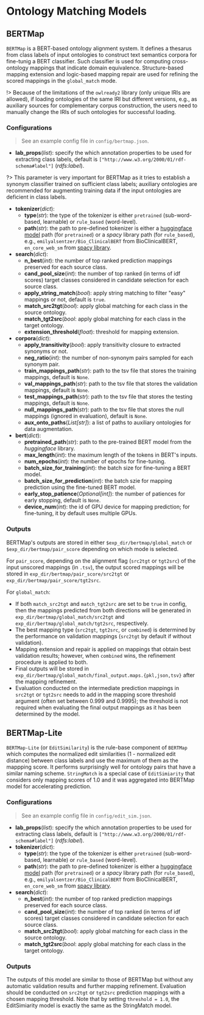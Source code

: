 <!---
Copyright 2021 Yuan He (KRR-Oxford). All rights reserved.

Licensed under the Apache License, Version 2.0 (the "License");
you may not use this file except in compliance with the License.
You may obtain a copy of the License at

    http://www.apache.org/licenses/LICENSE-2.0

Unless required by applicable law or agreed to in writing, software
distributed under the License is distributed on an "AS IS" BASIS,
WITHOUT WARRANTIES OR CONDITIONS OF ANY KIND, either express or implied.
See the License for the specific language governing permissions and
limitations under the License.
-->

# Ontology Matching Models

## BERTMap

`BERTMap` is a BERT-based ontology alignment system. It defines a thesarus from class labels of input ontologies to construct text semantics corpora for fine-tunig a BERT classifier. Such classifier is used for computing cross-ontology mappings that indicate domain equivalence. Structure-based mapping extension and logic-based mapping repair are used for refining the scored mappings in the `global_match` mode.

!> Because of the limitations of the `owlready2` library (only unique IRIs are allowed), if loading ontologies of the same IRI but different versions, e.g., as auxiliary sources for complementary corpus construction, the users need to manually change the IRIs of such ontologies for successful loading.

### Configurations
> See an example config file in `config/bertmap.json`.

- **lab_props**(*list*): specify the which annotation properties to be used for extracting class labels, default is `["http://www.w3.org/2000/01/rdf-schema#label"]` (*rdfs:label*). 

?> This parameter is very important for BERTMap as it tries to establish a synonym classifier trained on sufficient class labels; auxiliary ontologies are recommended for augmenting training data if the input ontologies are deficient in class labels.

- **tokenizer**(*dict*):
  - **type**(*str*): the type of the tokenizer is either `pretrained` (sub-word-based, learnable) or `rule_based` (word-level).
  - **path**(*str*): the path to pre-defined tokenizer is either a [huggingface model](https://huggingface.co/models) path (for `pretrained`) or a *spacy* library path (for `rule_based`), e.g., `emilyalsentzer/Bio_ClinicalBERT` from BioClinicalBERT, `en_core_web_sm` from [spacy library](https://spacy.io/).
- **search**(*dict*):
  - **n_best**(*int*): the number of top ranked prediction mappings preserved for each source class.
  - **cand_pool_size**(*int*): the number of top ranked (in terms of idf scores) target classes considered in candidate selection for each source class.
  - **apply_string_match**(*bool*): apply string matching to filter "easy" mappings or not, default is `true`.
  - **match_src2tgt**(*bool*): apply global matching for each class in the source ontology.
  - **match_tgt2src**(*bool*: apply global matching for each class in the target ontology.
  - **extension_threshold**(*float*): threshold for mapping extension.
- **corpora**(*dict*):
  - **apply_transitivity**(*bool*): apply transitivity closure to extracted synonyms or not.
  - **neg_ratio**(*int*): the number of non-synonym pairs sampled for each synonym pair.
  - **train_mappings_path**(*str*): path to the tsv file that stores the training mappings, default is `None`.
  - **val_mappings_path**(*str*): path to the tsv file that stores the validation mappings, default is `None`.
  - **test_mappings_path**(*str*): path to the tsv file that stores the testing mappings, default is `None`.
  - **null_mappings_path**(*str*): path to the tsv file that stores the null mappings (ignored in evaluation), default is `None`.
  - **aux_onto_paths**(*List[str]*): a list of paths to auxiliary ontologies for data augmentation.
- **bert**(*dict*):
  - **pretrained_path**(*str*): path to the pre-trained BERT model from the *huggingface* library.
  - **max_length**(*int*): the maximum length of the tokens in BERT's inputs.
  - **num_epochs**(*int*): the number of epochs for fine-tuning.
  - **batch_size_for_training**(*int*): the batch size for fine-tuning a BERT model.
  - **batch_size_for_prediction**(*int*): the batch szie for mapping prediction using the fine-tuned BERT model.
  - **early_stop_patience**(*Optional[int]*): the number of patiences for early stopping, default is `None`.
  - **device_num**(*int*): the id of GPU device for mapping prediction; for fine-tuning, it by default uses multiple GPUs.

### Outputs
BERTMap's outputs are stored in either `$exp_dir/bertmap/global_match` or `$exp_dir/bertmap/pair_score` depending on which mode is selected.  

For `pair_score`, depending on the alignment flag (`src2tgt` or `tgt2src`) of the input unscored mappings (in `.tsv`), the output scored mappings will be stored in `exp_dir/bertmap/pair_score/src2tgt` or `exp_dir/bertmap/pair_score/tgt2src`.

For `global_match`: 
- If both `match_src2tgt` and `match_tgt2src` are set to be `true` in config, then the mappings predicted from both directions will be generated in `exp_dir/bertmap/global_match/src2tgt` and `exp_dir/bertmap/global_match/tgt2src`, respectively. 
- The best mapping type (`src2tgt`, `tgt2src`, or `combined`) is determined by the performance on validation mappings (`src2tgt` by default if without validation). 
- Mapping extension and repair is applied on mappings that obtain best validation results; however, when `combined` wins, the refinement procedure is applied to both. 
- Final outputs will be stored in `exp_dir/bertmap/global_match/final_output.maps.{pkl,json,tsv}` after the mapping refinement.
- Evaluation conducted on the intermediate prediction mappings in `src2tgt` or `tgt2src` needs to add in the mapping score threshold argument (often set between $0.999$ and $0.9995$); the threshold is not required when evaluating the final output mappings as it has been determined by the model.

## BERTMap-Lite

`BERTMap-Lite` (or `EditSimilarity`) is the rule-base component of `BERTMap` which computes the normalized edit similarities (1 - normalized edit distance) between class labels and use the maximum of them as the mappping score. It performs surprisingly well for ontology pairs that have a similar naming scheme. `StringMatch` is a special case of `EditSimiarity` that considers only mapping scores of 1.0 and it was aggregated into BERTMap model for accelerating prediction. 

### Configurations
> See an example config file in `config/edit_sim.json`.

- **lab_props**(*list*): specify the which annotation properties to be used for extracting class labels, default is `["http://www.w3.org/2000/01/rdf-schema#label"]` (*rdfs:label*). 
- **tokenizer**(*dict*):
  - **type**(*str*): the type of the tokenizer is either `pretrained` (sub-word-based, learnable) or `rule_based` (word-level).
  - **path**(*str*): the path to pre-defined tokenizer is either a [huggingface model](https://huggingface.co/models) path (for `pretrained`) or a *spacy* library path (for `rule_based`), e.g., `emilyalsentzer/Bio_ClinicalBERT` from BioClinicalBERT, `en_core_web_sm` from [spacy library](https://spacy.io/).
- **search**(*dict*):
  - **n_best**(*int*): the number of top ranked prediction mappings preserved for each source class.
  - **cand_pool_size**(*int*): the number of top ranked (in terms of idf scores) target classes considered in candidate selection for each source class.
  - **match_src2tgt**(*bool*): apply global matching for each class in the source ontology.
  - **match_tgt2src**(*bool*: apply global matching for each class in the target ontology.


### Outputs

The outputs of this model are similar to those of BERTMap but without any automatic validation results and further mapping refinement. Evaluation should be conducted on `src2tgt` or `tgt2src` prediction mappings with a chosen mapping threshold. Note that by setting `threshold = 1.0`, the EditSimiarity model is exactly the same as the StringMatch model.